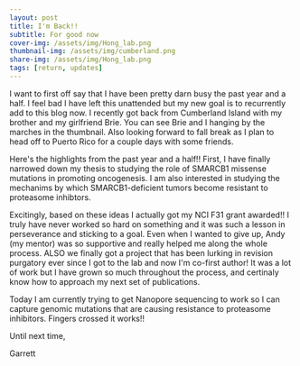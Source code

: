```yaml
---
layout: post
title: I'm Back!!
subtitle: For good now
cover-img: /assets/img/Hong_lab.png
thumbnail-img: /assets/img/cumberland.png
share-img: /assets/img/Hong_lab.png
tags: [return, updates]
---
```


I want to first off say that I have been pretty darn busy the past year and a half. I feel bad I have left this unattended but my new goal is to recurrently add to this blog now. I recently got back from Cumberland Island with my brother and my girlfriend Brie. You can see Brie and I hanging by the marches in the thumbnail. Also looking forward to fall break as I plan to head off to Puerto Rico for a couple days with some friends.

 Here's the highlights from the past year and a half!! First, I have finally narrowed down my thesis to studying the role of SMARCB1 missense mutations in promoting oncogenesis. I am also interested in studying the mechanims by which SMARCB1-deficient tumors become resistant to proteasome inhibtors.

Excitingly, based on these ideas I actually got my NCI F31 grant awarded!! I truly have never worked so hard on something and it was such a lesson in perseverance and sticking to a goal. Even when I wanted to give up, Andy (my mentor) was so supportive and really helped me along the whole process. ALSO we finally got a project that has been lurking in revision purgatory ever since I got to the lab and now I'm co-first author! It was a lot of work but I have grown so much throughout the process, and certinaly know how to approach my next set of publications.

Today I am currently trying to get Nanopore sequencing to work so I can capture genomic mutations that are causing resistance to proteasome inhibitors. Fingers crossed it works!!


Until next time,

Garrett
